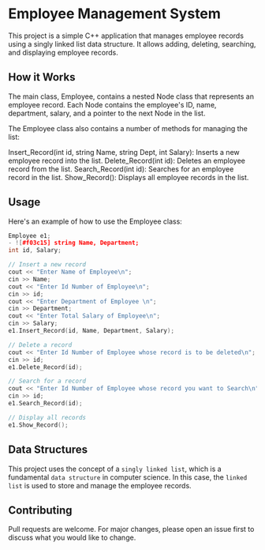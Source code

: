 # Employee Management System
This project is a simple C++ application that manages employee records using a singly linked list data structure. It allows adding, deleting, searching, and displaying employee records.

## How it Works
The main class, Employee, contains a nested Node class that represents an employee record. Each Node contains the employee's ID, name, department, salary, and a pointer to the next Node in the list.

The Employee class also contains a number of methods for managing the list:

Insert_Record(int id, string Name, string Dept, int Salary): Inserts a new employee record into the list.
Delete_Record(int id): Deletes an employee record from the list.
Search_Record(int id): Searches for an employee record in the list.
Show_Record(): Displays all employee records in the list.
## Usage
Here's an example of how to use the Employee class:
```cpp
Employee e1;
- ![#f03c15] string Name, Department;
int id, Salary;

// Insert a new record
cout << "Enter Name of Employee\n";
cin >> Name;
cout << "Enter Id Number of Employee\n";
cin >> id;
cout << "Enter Department of Employee \n";
cin >> Department;
cout << "Enter Total Salary of Employee\n";
cin >> Salary;
e1.Insert_Record(id, Name, Department, Salary);

// Delete a record
cout << "Enter Id Number of Employee whose record is to be deleted\n";
cin >> id;
e1.Delete_Record(id);

// Search for a record
cout << "Enter Id Number of Employee whose record you want to Search\n";
cin >> id;
e1.Search_Record(id);

// Display all records
e1.Show_Record();
```


## Data Structures
This project uses the concept of a `singly linked list`, which is a fundamental `data structure` in computer science. In this case, the `linked list` is used to store and manage the employee records.

## Contributing
Pull requests are welcome. For major changes, please open an issue first to discuss what you would like to change.

